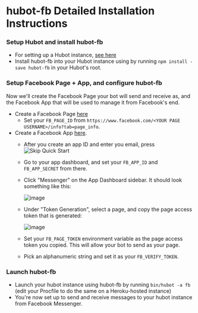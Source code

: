 # hubot-fb Detailed Installation Instructions
### Setup Hubot and install hubot-fb
- For setting up a Hubot instance, [see here](https://hubot.github.com/docs/)
- Install hubot-fb into your Hubot instance using by running `npm install -save hubot-fb` in your Hubot's root.

### Setup Facebook Page + App, and configure hubot-fb
Now we'll create the Facebook Page your bot will send and receive as, and the Facebook App that will be used to manage it from Facebook's end.
- Create a Facebook Page [here](https://www.facebook.com/pages/create/)
    - Set your `FB_PAGE_ID` from `https://www.facebook.com/<YOUR PAGE USERNAME>/info?tab=page_info`.
- Create a Facebook App [here](https://developers.facebook.com/quickstarts/?platform=web). 
    - After you create an app ID and enter you email, press 
      ![Skip Quick Start](https://cloud.githubusercontent.com/assets/1904031/14837112/f635ca32-0c15-11e6-8fb2-3bd2185a3cd7.png)
    - Go to your app dashboard, and set your `FB_APP_ID` and `FB_APP_SECRET` from there.
    - Click "Messenger" on the App Dashboard sidebar.  It should look something like this:
      
      ![image](https://cloud.githubusercontent.com/assets/1904031/14604183/71017e6e-0572-11e6-888e-1cea71ca34e0.png)
      
    - Under "Token Generation", select a page, and copy the page access token that is generated:
      
      ![image](https://cloud.githubusercontent.com/assets/1904031/14604243/da3d106e-0572-11e6-822e-ac15322bf94b.png)
      
    - Set your `FB_PAGE_TOKEN` environment variable as the page access token you copied. This will allow your bot to send as your page.
    - Pick an alphanumeric string and set it as your `FB_VERIFY_TOKEN`.

### Launch hubot-fb
- Launch your hubot instance using hubot-fb by running `bin/hubot -a fb` (edit your Procfile to do the same on a Heroku-hosted instance)
- You're now set up to send and receive messages to your hubot instance from Facebook Messenger.


